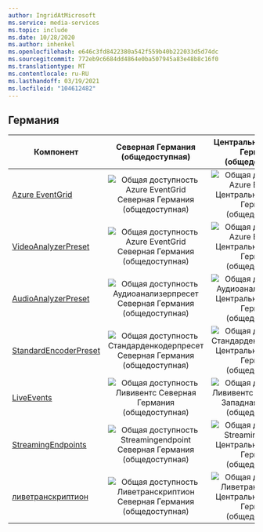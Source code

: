```yaml
---
author: IngridAtMicrosoft
ms.service: media-services
ms.topic: include
ms.date: 10/28/2020
ms.author: inhenkel
ms.openlocfilehash: e646c3fd8422380a542f559b40b222033d5d74dc
ms.sourcegitcommit: 772eb9c6684dd4864e0ba507945a83e48b8c16f0
ms.translationtype: MT
ms.contentlocale: ru-RU
ms.lasthandoff: 03/19/2021
ms.locfileid: "104612482"
---
```

<!--Feature availability in region-->
## <a name="germany"></a>Германия

| Компонент | Северная Германия (общедоступная) | Центрально-Западная Германия (общедоступная) |
| --- | :---: | :---: |
| [Azure EventGrid](../monitoring/reacting-to-media-services-events.md) |![Общая доступность Azure EventGrid Северная Германия (общедоступная)](../media/azure-clouds-regions/ga.svg) |![Общая доступность Azure EventGrid Центрально-Западная Германия (общедоступная)](../media/azure-clouds-regions/ga.svg) |
| [VideoAnalyzerPreset](../analyzing-video-audio-files-concept.md) |![Общая доступность Azure EventGrid Северная Германия (общедоступная)](../media/azure-clouds-regions/ga.svg) | ![Общая доступность Azure EventGrid Центрально-Западная Германия (общедоступная)](../media/azure-clouds-regions/ga.svg) |
| [AudioAnalyzerPreset](../analyzing-video-audio-files-concept.md) |![Общая доступность Аудиоанализерпресет Северная Германия (общедоступная)](../media/azure-clouds-regions/ga.svg) |![Общая доступность Аудиоанализерпресет Центрально-Западная Германия (общедоступная)](../media/azure-clouds-regions/ga.svg) |
| [StandardEncoderPreset](../encoding-concept.md) | ![Общая доступность Стандарденкодерпресет Северная Германия (общедоступная)](../media/azure-clouds-regions/ga.svg) |![Общая доступность Стандарденкодерпресет Центрально-Западная Германия (общедоступная)](../media/azure-clouds-regions/ga.svg) |
| [LiveEvents](../live-streaming-overview.md) | ![Общая доступность Лививентс Северная Германия (общедоступная)](../media/azure-clouds-regions/ga.svg) |![Общая доступность Лививентс Центрально-Западная Германия (общедоступная)](../media/azure-clouds-regions/ga.svg) |
| [StreamingEndpoints](../streaming-endpoint-concept.md) | ![Общая доступность Streamingendpoint Северная Германия (общедоступная)](../media/azure-clouds-regions/ga.svg) |![Общая доступность Streamingendpoint Центрально-Западная Германия (общедоступная)](../media/azure-clouds-regions/ga.svg) |
| [ливетранскриптион](../live-transcription.md) |![Общая доступность Ливетранскриптион Северная Германия (общедоступная)](../media/azure-clouds-regions/ga.svg) |![Общая доступность Ливетранскриптион Центрально-Западная Германия (общедоступная)](../media/azure-clouds-regions/ga.svg) |
